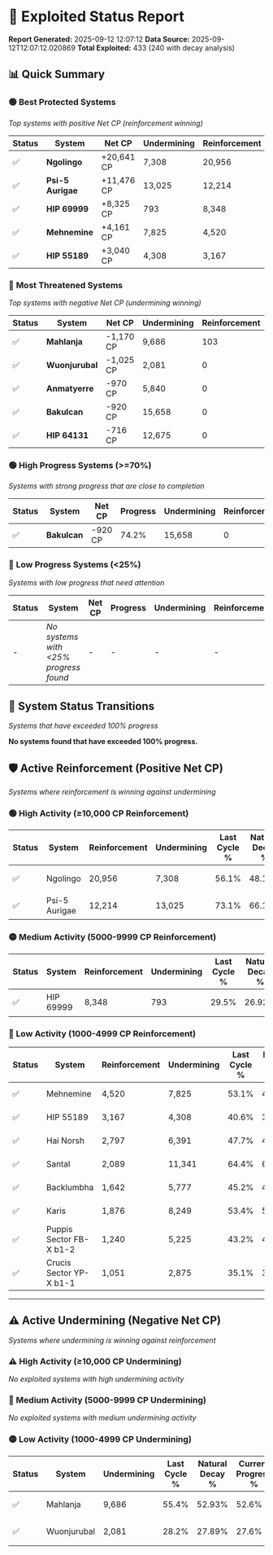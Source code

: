 # 🌟 Exploited Status Report

**Report Generated:** 2025-09-12 12:07:12
**Data Source:** 2025-09-12T12:07:12.020869
**Total Exploited:** 433 (240 with decay analysis)

## 📊 Quick Summary

### 🟢 **Best Protected Systems**
*Top systems with positive Net CP (reinforcement winning)*

| Status | System | Net CP | Undermining | Reinforcement | Progress |
|--------|--------|--------|-------------|---------------|----------|
| ✅ | **Ngolingo** | +20,641 CP | 7,308 | 20,956 | 54.0% |
| ✅ | **Psi-5 Aurigae** | +11,476 CP | 13,025 | 12,214 | 69.4% |
| ✅ | **HIP 69999** | +8,325 CP | 793 | 8,348 | 29.3% |
| ✅ | **Mehnemine** | +4,161 CP | 7,825 | 4,520 | 50.9% |
| ✅ | **HIP 55189** | +3,040 CP | 4,308 | 3,167 | 39.4% |

### 🔴 **Most Threatened Systems**
*Top systems with negative Net CP (undermining winning)*

| Status | System | Net CP | Undermining | Reinforcement | Progress |
|--------|--------|--------|-------------|---------------|----------|
| ✅ | **Mahlanja** | -1,170 CP | 9,686 | 103 | 52.6% |
| ✅ | **Wuonjurubal** | -1,025 CP | 2,081 | 0 | 27.6% |
| ✅ | **Anmatyerre** | -970 CP | 5,840 | 0 | 40.6% |
| ✅ | **Bakulcan** | -920 CP | 15,658 | 0 | 74.2% |
| ✅ | **HIP 64131** | -716 CP | 12,675 | 0 | 64.8% |

### 🟢 **High Progress Systems (>=70%)**
*Systems with strong progress that are close to completion*

| Status | System | Net CP | Progress | Undermining | Reinforcement |
|--------|--------|--------|----------|-------------|---------------|
| ✅ | **Bakulcan** | -920 CP | 74.2% | 15,658 | 0 |

### 🔴 **Low Progress Systems (<25%)**
*Systems with low progress that need attention*

| Status | System | Net CP | Progress | Undermining | Reinforcement |
|--------|--------|--------|----------|-------------|---------------|
| - | *No systems with <25% progress found* | - | - | - | - |
## 🔄 System Status Transitions
*Systems that have exceeded 100% progress*

**No systems found that have exceeded 100% progress.**

## 🛡️ Active Reinforcement (Positive Net CP)
*Systems where reinforcement is winning against undermining*

### 🟢 High Activity (≥10,000 CP Reinforcement)

| Status | System | Reinforcement | Undermining | Last Cycle % | Natural Decay % | Current Progress % | Current CP | Net CP | Activity |
|--------|--------|---------------|-------------|--------------|-----------------|-------------------|------------|--------|----------|
| ✅ | Ngolingo | 20,956 | 7,308 | 56.1% | 48.10% | 54.0% | 189,000 | +20,641 | 🟢 High Reinforcement |
| ✅ | Psi-5 Aurigae | 12,214 | 13,025 | 73.1% | 66.12% | 69.4% | 242,900 | +11,476 | 🟢 High Reinforcement |

### 🟡 Medium Activity (5000-9999 CP Reinforcement)

| Status | System | Reinforcement | Undermining | Last Cycle % | Natural Decay % | Current Progress % | Current CP | Net CP | Activity |
|--------|--------|---------------|-------------|--------------|-----------------|-------------------|------------|--------|----------|
| ✅ | HIP 69999 | 8,348 | 793 | 29.5% | 26.92% | 29.3% | 102,550 | +8,325 | 🟡 Medium Reinforcement |

### 🔴 Low Activity (1000-4999 CP Reinforcement)

| Status | System | Reinforcement | Undermining | Last Cycle % | Natural Decay % | Current Progress % | Current CP | Net CP | Activity |
|--------|--------|---------------|-------------|--------------|-----------------|-------------------|------------|--------|----------|
| ✅ | Mehnemine | 4,520 | 7,825 | 53.1% | 49.71% | 50.9% | 178,150 | +4,161 | 🔵 Low Reinforcement |
| ✅ | HIP 55189 | 3,167 | 4,308 | 40.6% | 38.53% | 39.4% | 137,900 | +3,040 | 🔵 Low Reinforcement |
| ✅ | Hai Norsh | 2,797 | 6,391 | 47.7% | 45.17% | 45.9% | 160,650 | +2,539 | 🔵 Low Reinforcement |
| ✅ | Santal | 2,089 | 11,341 | 64.4% | 60.78% | 61.2% | 214,200 | +1,466 | 🔵 Low Reinforcement |
| ✅ | Backlumbha | 1,642 | 5,777 | 45.2% | 43.10% | 43.5% | 152,250 | +1,389 | 🔵 Low Reinforcement |
| ✅ | Karis | 1,876 | 8,249 | 53.4% | 50.61% | 51.0% | 178,500 | +1,357 | 🔵 Low Reinforcement |
| ✅ | Puppis Sector FB-X b1-2 | 1,240 | 5,225 | 43.2% | 41.40% | 41.7% | 145,950 | +1,040 | 🔵 Low Reinforcement |
| ✅ | Crucis Sector YP-X b1-1 | 1,051 | 2,875 | 35.1% | 34.01% | 34.3% | 120,049 | +1,028 | 🔵 Low Reinforcement |


---

## ⚠️ Active Undermining (Negative Net CP)
*Systems where undermining is winning against reinforcement*

### ⚠️ High Activity (≥10,000 CP Undermining)

*No exploited systems with high undermining activity*

### 🔶 Medium Activity (5000-9999 CP Undermining)

*No exploited systems with medium undermining activity*

### 🟡 Low Activity (1000-4999 CP Undermining)

| Status | System | Undermining | Last Cycle % | Natural Decay % | Current Progress % | Reinforcement | Current CP | Net CP | Activity |
|--------|--------|-------------|--------------|-----------------|-------------------|---------------|------------|--------|----------|
| ✅ | Mahlanja | 9,686 | 55.4% | 52.93% | 52.6% | 103 | 184,100 | -1,170 | 🟡 Low Undermining |
| ✅ | Wuonjurubal | 2,081 | 28.2% | 27.89% | 27.6% | 0 | 96,600 | -1,025 | 🟡 Low Undermining |
